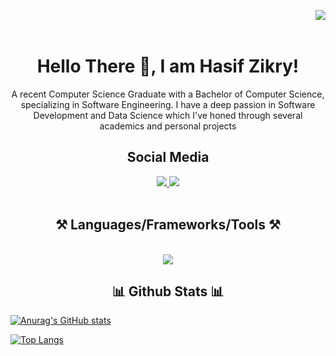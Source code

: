 <img align="right" src="https://api.visitorbadge.io/api/visitors?path=https%3A%2F%2Fgithub.com%2Fsiefzieq%2Fsiefzieq%2Fedit%2Fmain%2FREADME.md&label=Visitors&countColor=%23d9e3f0)"/><br /><br />

<div align='center'>
   <h1>Hello There 👋, I am Hasif Zikry! </h1>
</div>

<div align="center">
   <p>A recent Computer Science Graduate with a Bachelor of Computer Science, specializing in Software Engineering. I have a deep passion in Software Development and Data Science which I've honed through several academics and personal projects</p>
</div>

<div align="center">
   <h2>Social Media</h2>
   <a href="mailto:muhdhasifzikry02@gmail.com">
      <img src="https://img.shields.io/badge/Gmail-333333?style=for-the-badge&logo=gmail&color=ffffff" />
   </a>
   <a href="https://www.linkedin.com/in/muhammad-hasif-zikry-mohd-ridzwan/">
      <img src="https://img.shields.io/badge/LinkedIn-0077B5?style=for-the-badge&logo=linkedin&color=0077b5" />
   </a>
</div>
<br />
<h2 align="center">⚒️ Languages/Frameworks/Tools ⚒️ </h2>
<br />
<div align="center">
   <a href="https://skillicons.dev">
      <img src="https://skillicons.dev/icons?i=github,git,html,css,react,netlify,php,phpstorm,py,js,bootstrap,figma,firebase,mysql,java,laravel,cpp,c,cs,dotnet,vscode,tensorflow,anaconda,npm&perline=8" />
   </a>
</div>

<h2 align="center">📊 Github Stats 📊</h2>

[![Anurag's GitHub stats](https://github-readme-stats.vercel.app/api?username=siefzieq)](https://github.com/siefzieq/github-readme-stats)

[![Top Langs](https://github-readme-stats.vercel.app/api/top-langs/?username=siefzieq)](https://github.com/siefzieq/github-readme-stats)



